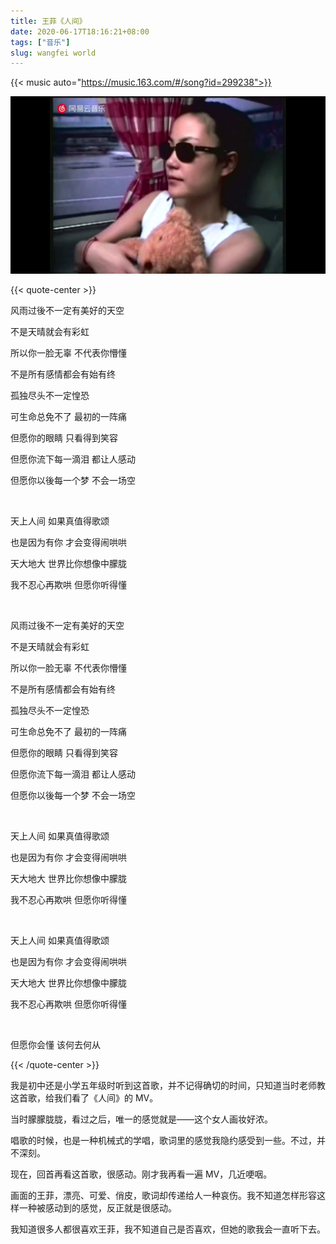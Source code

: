 ```yaml
---
title: 王菲《人间》
date: 2020-06-17T18:16:21+08:00
tags: ["音乐"]
slug: wangfei world
---
```


{{< music auto="https://music.163.com/#/song?id=299238">}}

![王菲《人间》](/images/wangfei.jpg)

{{< quote-center >}}

风雨过後不一定有美好的天空

不是天晴就会有彩虹

所以你一脸无辜 不代表你懵懂

不是所有感情都会有始有终

孤独尽头不一定惶恐

可生命总免不了 最初的一阵痛

但愿你的眼睛 只看得到笑容

但愿你流下每一滴泪 都让人感动

但愿你以後每一个梦 不会一场空

<br>

天上人间 如果真值得歌颂

也是因为有你 才会变得闹哄哄

天大地大 世界比你想像中朦胧

我不忍心再欺哄 但愿你听得懂

<br>

风雨过後不一定有美好的天空

不是天晴就会有彩虹

所以你一脸无辜 不代表你懵懂

不是所有感情都会有始有终

孤独尽头不一定惶恐

可生命总免不了 最初的一阵痛

但愿你的眼睛 只看得到笑容

但愿你流下每一滴泪 都让人感动

但愿你以後每一个梦 不会一场空

<br>

天上人间 如果真值得歌颂

也是因为有你 才会变得闹哄哄

天大地大 世界比你想像中朦胧

我不忍心再欺哄 但愿你听得懂

<br>

天上人间 如果真值得歌颂

也是因为有你 才会变得闹哄哄

天大地大 世界比你想像中朦胧

我不忍心再欺哄 但愿你听得懂

<br>

但愿你会懂 该何去何从

{{< /quote-center >}}

我是初中还是小学五年级时听到这首歌，并不记得确切的时间，只知道当时老师教这首歌，给我们看了《人间》的 MV。

当时朦朦胧胧，看过之后，唯一的感觉就是——这个女人画妆好浓。

唱歌的时候，也是一种机械式的学唱，歌词里的感觉我隐约感受到一些。不过，并不深刻。

现在，回首再看这首歌，很感动。刚才我再看一遍 MV，几近哽咽。

画面的王菲，漂亮、可爱、俏皮，歌词却传递给人一种哀伤。我不知道怎样形容这样一种被感动到的感觉，反正就是很感动。

我知道很多人都很喜欢王菲，我不知道自己是否喜欢，但她的歌我会一直听下去。
